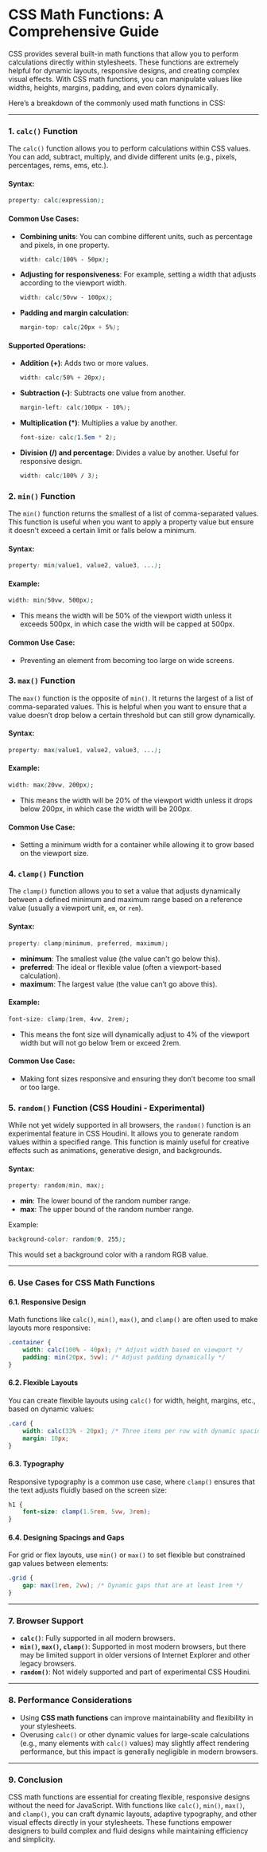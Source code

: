 # CSS Math Functions: A Comprehensive Guide

CSS provides several built-in math functions that allow you to perform calculations directly within stylesheets. These functions are extremely helpful for dynamic layouts, responsive designs, and creating complex visual effects. With CSS math functions, you can manipulate values like widths, heights, margins, padding, and even colors dynamically.

Here’s a breakdown of the commonly used math functions in CSS:

---

### 1. **`calc()` Function**

The `calc()` function allows you to perform calculations within CSS values. You can add, subtract, multiply, and divide different units (e.g., pixels, percentages, rems, ems, etc.).

#### Syntax:
```css
property: calc(expression);
```

#### Common Use Cases:
- **Combining units**: You can combine different units, such as percentage and pixels, in one property.
  
  ```css
  width: calc(100% - 50px);
  ```

- **Adjusting for responsiveness**: For example, setting a width that adjusts according to the viewport width.
  
  ```css
  width: calc(50vw - 100px);
  ```

- **Padding and margin calculation**:

  ```css
  margin-top: calc(20px + 5%);
  ```

#### Supported Operations:
- **Addition (+)**: Adds two or more values.
  
  ```css
  width: calc(50% + 20px);
  ```

- **Subtraction (-)**: Subtracts one value from another.
  
  ```css
  margin-left: calc(100px - 10%);
  ```

- **Multiplication (*)**: Multiplies a value by another.
  
  ```css
  font-size: calc(1.5em * 2);
  ```

- **Division (/) and percentage**: Divides a value by another. Useful for responsive design.
  
  ```css
  width: calc(100% / 3);
  ```

### 2. **`min()` Function**

The `min()` function returns the smallest of a list of comma-separated values. This function is useful when you want to apply a property value but ensure it doesn't exceed a certain limit or falls below a minimum.

#### Syntax:
```css
property: min(value1, value2, value3, ...);
```

#### Example:
```css
width: min(50vw, 500px);
```

- This means the width will be 50% of the viewport width unless it exceeds 500px, in which case the width will be capped at 500px.

#### Common Use Case:
- Preventing an element from becoming too large on wide screens.

### 3. **`max()` Function**

The `max()` function is the opposite of `min()`. It returns the largest of a list of comma-separated values. This is helpful when you want to ensure that a value doesn’t drop below a certain threshold but can still grow dynamically.

#### Syntax:
```css
property: max(value1, value2, value3, ...);
```

#### Example:
```css
width: max(20vw, 200px);
```

- This means the width will be 20% of the viewport width unless it drops below 200px, in which case the width will be 200px.

#### Common Use Case:
- Setting a minimum width for a container while allowing it to grow based on the viewport size.

### 4. **`clamp()` Function**

The `clamp()` function allows you to set a value that adjusts dynamically between a defined minimum and maximum range based on a reference value (usually a viewport unit, `em`, or `rem`).

#### Syntax:
```css
property: clamp(minimum, preferred, maximum);
```

- **minimum**: The smallest value (the value can't go below this).
- **preferred**: The ideal or flexible value (often a viewport-based calculation).
- **maximum**: The largest value (the value can’t go above this).

#### Example:
```css
font-size: clamp(1rem, 4vw, 2rem);
```

- This means the font size will dynamically adjust to 4% of the viewport width but will not go below 1rem or exceed 2rem.

#### Common Use Case:
- Making font sizes responsive and ensuring they don’t become too small or too large.

### 5. **`random()` Function** (CSS Houdini - Experimental)

While not yet widely supported in all browsers, the `random()` function is an experimental feature in CSS Houdini. It allows you to generate random values within a specified range. This function is mainly useful for creative effects such as animations, generative design, and backgrounds.

#### Syntax:
```css
property: random(min, max);
```

- **min**: The lower bound of the random number range.
- **max**: The upper bound of the random number range.

Example:
```css
background-color: random(0, 255);
```

This would set a background color with a random RGB value.

---

### 6. **Use Cases for CSS Math Functions**

#### 6.1. **Responsive Design**

Math functions like `calc()`, `min()`, `max()`, and `clamp()` are often used to make layouts more responsive:

```css
.container {
    width: calc(100% - 40px); /* Adjust width based on viewport */
    padding: min(20px, 5vw); /* Adjust padding dynamically */
}
```

#### 6.2. **Flexible Layouts**

You can create flexible layouts using `calc()` for width, height, margins, etc., based on dynamic values:

```css
.card {
    width: calc(33% - 20px); /* Three items per row with dynamic spacing */
    margin: 10px;
}
```

#### 6.3. **Typography**

Responsive typography is a common use case, where `clamp()` ensures that the text adjusts fluidly based on the screen size:

```css
h1 {
    font-size: clamp(1.5rem, 5vw, 3rem);
}
```

#### 6.4. **Designing Spacings and Gaps**

For grid or flex layouts, use `min()` or `max()` to set flexible but constrained gap values between elements:

```css
.grid {
    gap: max(1rem, 2vw); /* Dynamic gaps that are at least 1rem */
}
```

---

### 7. **Browser Support**

- **`calc()`**: Fully supported in all modern browsers.
- **`min()`, `max()`, `clamp()`**: Supported in most modern browsers, but there may be limited support in older versions of Internet Explorer and other legacy browsers.
- **`random()`**: Not widely supported and part of experimental CSS Houdini.

---

### 8. **Performance Considerations**

- Using **CSS math functions** can improve maintainability and flexibility in your stylesheets.
- Overusing `calc()` or other dynamic values for large-scale calculations (e.g., many elements with `calc()` values) may slightly affect rendering performance, but this impact is generally negligible in modern browsers.

---

### 9. **Conclusion**

CSS math functions are essential for creating flexible, responsive designs without the need for JavaScript. With functions like `calc()`, `min()`, `max()`, and `clamp()`, you can craft dynamic layouts, adaptive typography, and other visual effects directly in your stylesheets. These functions empower designers to build complex and fluid designs while maintaining efficiency and simplicity.